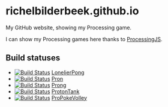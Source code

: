 # richelbilderbeek.github.io

My GitHub website, showing my Processing game.

I can show my Processing games here
thanks to [ProcessingJS](http://processingjs.org).

## Build statuses

 * [![Build Status](https://travis-ci.org/richelbilderbeek/LonelierPong.svg?branch=master)](https://travis-ci.org/richelbilderbeek/LonelierPong) [LonelierPong](https://github.com/richelbilderbeek/LonelierPong/LonelierPong.html)
 * [![Build Status](https://travis-ci.org/richelbilderbeek/Pron.svg?branch=master)](https://travis-ci.org/richelbilderbeek/Pron) [Pron](https://github.com/richelbilderbeek/Pron/Pron.html)
 * [![Build Status](https://travis-ci.org/richelbilderbeek/Prong.svg?branch=master)](https://travis-ci.org/richelbilderbeek/Prong) [Prong](https://github.com/richelbilderbeek/Prong/Prong.html)
 * [![Build Status](https://travis-ci.org/richelbilderbeek/ProtonTank.svg?branch=master)](https://travis-ci.org/richelbilderbeek/ProtonTank) [ProtonTank](https://github.com/richelbilderbeek/ProtonTank/ProtonTank.html)
 * [![Build Status](https://travis-ci.org/richelbilderbeek/ProPokeVolley.svg?branch=master)](https://travis-ci.org/richelbilderbeek/ProPokeVolley) [ProPokeVolley](https://github.com/richelbilderbeek/ProPokeVolley/ProPokeVolley.html)
